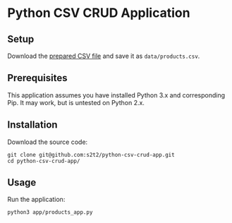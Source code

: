 # Python CSV CRUD Application

## Setup

Download the [prepared CSV file](https://raw.githubusercontent.com/prof-rossetti/nyu-info-2335-70-201706/master/projects/crud-app/products.csv) and save it as `data/products.csv`.

## Prerequisites

This application assumes you have installed Python 3.x and corresponding Pip. It may work, but is untested on Python 2.x.

## Installation

Download the source code:

```shell
git clone git@github.com:s2t2/python-csv-crud-app.git
cd python-csv-crud-app/
```

## Usage

Run the application:

```shell
python3 app/products_app.py
```

